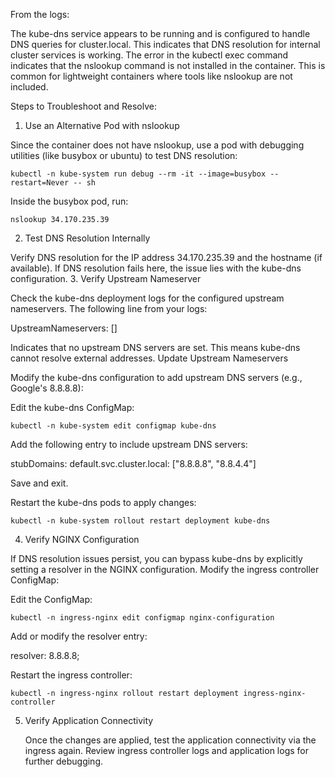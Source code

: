 From the logs:

The kube-dns service appears to be running and is configured to handle DNS queries for cluster.local. This indicates that DNS resolution for internal cluster services is working.
The error in the kubectl exec command indicates that the nslookup command is not installed in the container. This is common for lightweight containers where tools like nslookup are not included.

Steps to Troubleshoot and Resolve:
1. Use an Alternative Pod with nslookup

Since the container does not have nslookup, use a pod with debugging utilities (like busybox or ubuntu) to test DNS resolution:

    kubectl -n kube-system run debug --rm -it --image=busybox --restart=Never -- sh

Inside the busybox pod, run:

    nslookup 34.170.235.39

2. Test DNS Resolution Internally

Verify DNS resolution for the IP address 34.170.235.39 and the hostname (if available). If DNS resolution fails here, the issue lies with the kube-dns configuration.
3. Verify Upstream Nameserver

Check the kube-dns deployment logs for the configured upstream nameservers. The following line from your logs:

UpstreamNameservers: []

Indicates that no upstream DNS servers are set. This means kube-dns cannot resolve external addresses.
Update Upstream Nameservers

Modify the kube-dns configuration to add upstream DNS servers (e.g., Google's 8.8.8.8):

Edit the kube-dns ConfigMap:

    kubectl -n kube-system edit configmap kube-dns

Add the following entry to include upstream DNS servers:

stubDomains:
  default.svc.cluster.local: ["8.8.8.8", "8.8.4.4"]

Save and exit.

Restart the kube-dns pods to apply changes:

    kubectl -n kube-system rollout restart deployment kube-dns

4. Verify NGINX Configuration

If DNS resolution issues persist, you can bypass kube-dns by explicitly setting a resolver in the NGINX configuration. Modify the ingress controller ConfigMap:

Edit the ConfigMap:

    kubectl -n ingress-nginx edit configmap nginx-configuration

Add or modify the resolver entry:

resolver: 8.8.8.8;

Restart the ingress controller:

    kubectl -n ingress-nginx rollout restart deployment ingress-nginx-controller

5. Verify Application Connectivity

    Once the changes are applied, test the application connectivity via the ingress again.
    Review ingress controller logs and application logs for further debugging.
